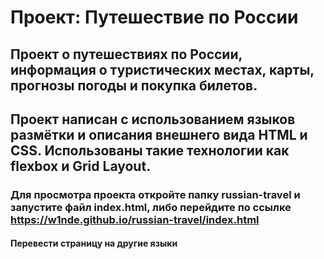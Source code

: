 # Проект: Путешествие по России

## Проект о путешествиях по России, информация о туристических местах, карты, прогнозы погоды и покупка билетов.
## Проект написан с использованием языков размётки и описания внешнего вида HTML и CSS. Использованы такие технологии как flexbox и Grid Layout.

### Для просмотра проекта откройте папку russian-travel и запустите файл index.html, либо перейдите по ссылке https://w1nde.github.io/russian-travel/index.html

#### Перевести страницу на другие языки